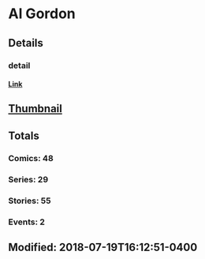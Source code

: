 # Al  Gordon 
## Details
### detail
#### [Link](http://marvel.com/comics/creators/601/al_gordon?utm_campaign=apiRef&utm_source=225578a89fc76f3d20fbffda5d17a88d)
## [Thumbnail](http://i.annihil.us/u/prod/marvel/i/mg/d/00/4c36530751820.jpg)
## Totals
### Comics: 48
### Series: 29
### Stories: 55
### Events: 2
## Modified: 2018-07-19T16:12:51-0400